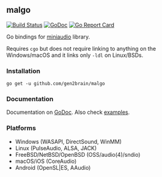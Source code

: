 ## malgo
[![Build Status](https://github.com/gen2brain/malgo/actions/workflows/build.yml/badge.svg)](https://github.com/gen2brain/malgo/actions)
[![GoDoc](https://godoc.org/github.com/gen2brain/malgo?status.svg)](https://godoc.org/github.com/gen2brain/malgo) 
[![Go Report Card](https://goreportcard.com/badge/github.com/gen2brain/malgo?branch=master)](https://goreportcard.com/report/github.com/gen2brain/malgo) 
<!--[![Go Cover](http://gocover.io/_badge/github.com/gen2brain/malgo)](http://gocover.io/github.com/gen2brain/malgo)-->

Go bindings for [miniaudio](https://github.com/dr-soft/miniaudio) library.

Requires `cgo` but does not require linking to anything on the Windows/macOS and it links only `-ldl` on Linux/BSDs.

### Installation

    go get -u github.com/gen2brain/malgo

### Documentation

Documentation on [GoDoc](https://godoc.org/github.com/gen2brain/malgo). Also check [examples](https://github.com/gen2brain/malgo/tree/master/_examples).

### Platforms

* Windows (WASAPI, DirectSound, WinMM)
* Linux (PulseAudio, ALSA, JACK)
* FreeBSD/NetBSD/OpenBSD (OSS/audio(4)/sndio)
* macOS/iOS (CoreAudio)
* Android (OpenSL|ES, AAudio)
